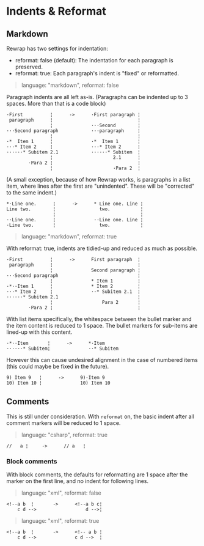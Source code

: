 # Indents & Reformat #

## Markdown ##

Rewrap has two settings for indentation:
- reformat: false (default): The indentation for each paragraph is
  preserved.
- reformat: true: Each paragraph's indent is "fixed" or reformatted.

> language: "markdown", reformat: false

Paragraph indents are all left as-is. (Paragraphs can be indented up to 3
spaces. More than that is a code block)

    ·First          ¦      ->      ·First paragraph ¦
     paragraph      ¦                               ¦
                    ¦              ···Second        ¦
    ···Second paragraph            ···paragraph     ¦
                    ¦                               ¦
    ·*  Item 1      ¦              ·*  Item 1       ¦
    ···* Item 2     ¦              ···* Item 2      ¦
    ······* Subitem 2.1            ······* Subitem  ¦
                    ¦                      2.1      ¦
            ·Para 2 ¦                               ¦
                    ¦                      ·Para 2  ¦

(A small exception, because of how Rewrap works, is paragraphs in a list item,
where lines after the first are "unindented". These will be "corrected" to the
same indent.)

    *·Line one.      ¦      ->      * Line one. Line ¦
    Line two.        ¦                two.           ¦
                     ¦                               ¦
    ··Line one.      ¦              ··Line one. Line ¦
    ·Line two.       ¦                two.           ¦


> language: "markdown", reformat: true

With reformat: true, indents are tidied-up and reduced as much as possible.

    ·First          ¦      ->      First paragraph  ¦
     paragraph      ¦                               ¦
                    ¦              Second paragraph ¦
    ···Second paragraph                             ¦
                    ¦              * Item 1         ¦
    ·*··Item 1      ¦              * Item 2         ¦
    ···* Item 2     ¦              ··* Subitem 2.1  ¦
    ······* Subitem 2.1                             ¦
                    ¦                  Para 2       ¦
            ·Para 2 ¦                               ¦

With list items specifically, the whitespace between the bullet marker and the
item content is reduced to 1 space. The bullet markers for sub-items are
lined-up with this content.

    ·*··Item       ¦      ->      *·Item
    ······* Subitem¦              ··* Subitem

However this can cause undesired alignment in the case of numbered items (this
could maybe be fixed in the future).

    9) Item 9   ¦      ->      9)·Item 9
    10) Item 10 ¦              10) Item 10


## Comments ##

This is still under consideration. With `reformat` on, the basic indent
after all comment markers will be reduced to 1 space.

> language: "csharp", reformat: true

    //   a ¦     ->      // a   ¦

### Block comments ###

With block comments, the defaults for reformatting are 1 space after the marker
on the first line, and no indent for following lines.

> language: "xml", reformat: false

    <!--a b  ¦       ->      <!--a b c¦
        c d -->                  d -->¦

> language: "xml", reformat: true

    <!--a b  ¦       ->      <!-- a b ¦
        c d -->              c d -->  ¦